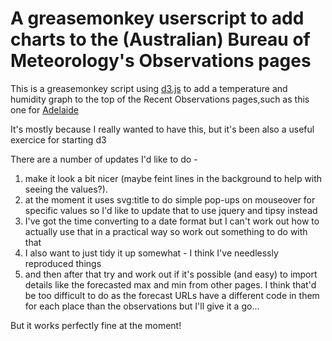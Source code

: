 A greasemonkey userscript to add charts to the (Australian) Bureau of Meteorology's Observations pages
======================================================================================================

This is a greasemonkey script using [d3.js](http://www.d3js.org) to add a temperature and humidity graph
to the top of the Recent Observations pages,such as this one for [Adelaide](http://www.bom.gov.au/products/IDS60901/IDS60901.94675.shtml)

It's mostly because I really wanted to have this, but it's been also a useful exercice for starting d3

There are a number of updates I'd like to do - 

 1. make it look a bit nicer (maybe feint lines in the background to 
help with seeing the values?). 
 2. at the moment it uses svg:title to do simple pop-ups on mouseover for specific values
so I'd like to update that to use jquery and tipsy instead
 3. I've got the time converting to a date format but I can't work out how to actually use that in a practical way so 
work out something to do with that
 4. I also want to just tidy it up somewhat - I think I've needlessly reproduced things
 5. and then after that try and work out if it's possible (and easy) to import details like the forecasted max and min from other pages. I think that'd be too difficult to do as the forecast URLs have a different code in them for each place than the observations but I'll give it a go...

But it works perfectly fine at the moment!
